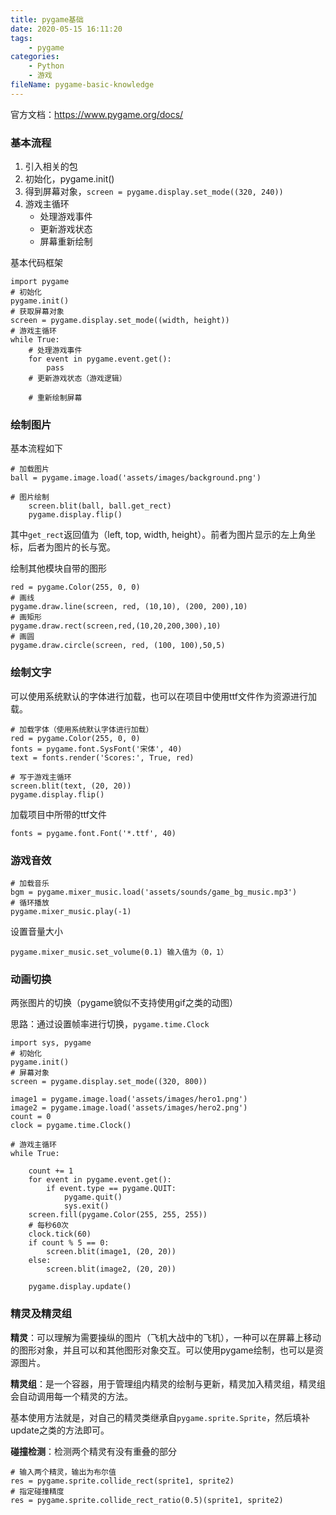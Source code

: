 ```yaml
---
title: pygame基础
date: 2020-05-15 16:11:20
tags:
	- pygame
categories:
	- Python
	- 游戏
fileName: pygame-basic-knowledge
---
```


官方文档：https://www.pygame.org/docs/

### 基本流程

1. 引入相关的包
2. 初始化，pygame.init()
3. 得到屏幕对象，`screen = pygame.display.set_mode((320, 240))`
4. 游戏主循环
   * 处理游戏事件
   * 更新游戏状态
   * 屏幕重新绘制

基本代码框架

```
import pygame
# 初始化
pygame.init()
# 获取屏幕对象
screen = pygame.display.set_mode((width, height))
# 游戏主循环
while True:
	# 处理游戏事件
	for event in pygame.event.get():
		pass
	# 更新游戏状态（游戏逻辑）
	
	# 重新绘制屏幕
```



### 绘制图片

基本流程如下

```
# 加载图片
ball = pygame.image.load('assets/images/background.png')

# 图片绘制
    screen.blit(ball, ball.get_rect)
    pygame.display.flip()
```

其中`get_rect`返回值为（left, top, width, height）。前者为图片显示的左上角坐标，后者为图片的长与宽。

绘制其他模块自带的图形

```
red = pygame.Color(255, 0, 0)
# 画线
pygame.draw.line(screen, red, (10,10), (200, 200),10)
# 画矩形
pygame.draw.rect(screen,red,(10,20,200,300),10)
# 画圆
pygame.draw.circle(screen, red, (100, 100),50,5)
```



### 绘制文字

可以使用系统默认的字体进行加载，也可以在项目中使用ttf文件作为资源进行加载。

```
# 加载字体（使用系统默认字体进行加载）
red = pygame.Color(255, 0, 0)
fonts = pygame.font.SysFont('宋体', 40)
text = fonts.render('Scores:', True, red)

# 写于游戏主循环
screen.blit(text, (20, 20))
pygame.display.flip()
```

加载项目中所带的ttf文件

```
fonts = pygame.font.Font('*.ttf', 40)
```



### 游戏音效

```
# 加载音乐
bgm = pygame.mixer_music.load('assets/sounds/game_bg_music.mp3')
# 循环播放
pygame.mixer_music.play(-1)
```

设置音量大小

```
pygame.mixer_music.set_volume(0.1) 输入值为（0，1）
```



### 动画切换

两张图片的切换（pygame貌似不支持使用gif之类的动图）

思路：通过设置帧率进行切换，`pygame.time.Clock`

```
import sys, pygame
# 初始化
pygame.init()
# 屏幕对象
screen = pygame.display.set_mode((320, 800))

image1 = pygame.image.load('assets/images/hero1.png')
image2 = pygame.image.load('assets/images/hero2.png')
count = 0
clock = pygame.time.Clock()

# 游戏主循环
while True:

    count += 1
    for event in pygame.event.get():
        if event.type == pygame.QUIT:
            pygame.quit()
            sys.exit()
    screen.fill(pygame.Color(255, 255, 255))
    # 每秒60次
    clock.tick(60)
    if count % 5 == 0:
        screen.blit(image1, (20, 20))
    else:
        screen.blit(image2, (20, 20))

    pygame.display.update()
```



### 精灵及精灵组

**精灵**：可以理解为需要操纵的图片（飞机大战中的飞机），一种可以在屏幕上移动的图形对象，并且可以和其他图形对象交互。可以使用pygame绘制，也可以是资源图片。

**精灵组**：是一个容器，用于管理组内精灵的绘制与更新，精灵加入精灵组，精灵组会自动调用每一个精灵的方法。

基本使用方法就是，对自己的精灵类继承自`pygame.sprite.Sprite`，然后填补update之类的方法即可。

**碰撞检测**：检测两个精灵有没有重叠的部分

```
# 输入两个精灵，输出为布尔值
res = pygame.sprite.collide_rect(sprite1, sprite2)
# 指定碰撞精度
res = pygame.sprite.collide_rect_ratio(0.5)(sprite1, sprite2)
```

